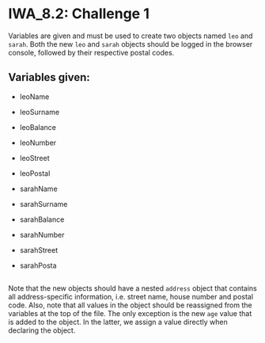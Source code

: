 
# IWA_8.2: Challenge 1

Variables are given and must be used to create two objects named `leo` and `sarah`. Both the new `leo` and `sarah` objects should be logged in the browser console, followed by their respective postal codes.

## Variables given:
- leoName
- leoSurname
- leoBalance
- leoNumber
- leoStreet
- leoPostal

- sarahName
- sarahSurname
- sarahBalance
- sarahNumber
- sarahStreet
- sarahPosta
##

Note that the new objects should have a nested `address` object that contains all address-specific information, i.e. street name, house number and postal code. Also, note that all values in the object should be reassigned from the variables at the top of the file. The only exception is the new `age` value that is added to the object. In the latter, we assign a value directly when declaring the object.

